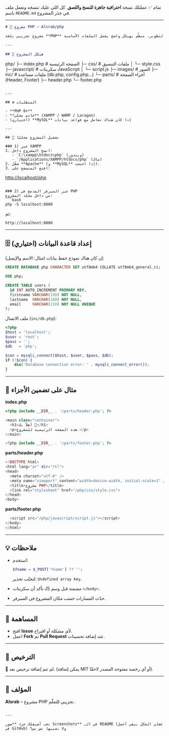 تمام ✅
عملتلك نسخة **احترافية جاهزة للنسخ واللصق**. كل اللي عليك تنسخه وتعمل ملف باسم `README.md` في جذر المشروع.

---

```markdown
# 📌 مشروع PHP – Alsrab/php

مشروع تجريبي بلغة **PHP** للتعلّم والتطوير، منظّم بهيكل واضح يشمل الملفات الأساسية (CSS, JS, Images) وأجزاء الصفحة المشتركة (Header, Footer).

---

## 📂 هيكل المشروع

```

php/
├─ index.php              # الصفحة الرئيسية
├─ css/                   # ملفات التنسيق
│  └─ style.css
├─ javascript/            # سكربتات JavaScript
│  └─ script.js
├─ images/                # الصور
├─ inc/                   # ملفات مساعدة (db.php, config.php…)
└─ parts/                 # أجزاء الصفحة (Header, Footer)
├─ header.php
└─ footer.php

```

---

## ⚙️ المتطلبات

- **PHP 8+**
- **خادم محلي** (XAMPP / WAMP / Laragon)
- (اختياري) **MySQL** إذا كان هناك تعامل مع قواعد بيانات

---

## 🚀 تشغيل المشروع محليًا

### 1) عبر XAMPP
1. انسخ المشروع داخل:
   - `C:\xampp\htdocs\php` (ويندوز)  
   - `/Applications/XAMPP/htdocs/php` (ماك)
2. شغّل **Apache** (و **MySQL** إذا احتجت).
3. افتح المتصفح على:
```

[http://localhost/php](http://localhost/php)

````

### 2) عبر السيرفر المدمج في PHP
من داخل مجلد المشروع:
```bash
php -S localhost:8000
````

ثم:

```
http://localhost:8000
```

---

## 🗄️ إعداد قاعدة البيانات (اختياري)

إن كان هناك نموذج حفظ بيانات (مثال: الاسم والإيميل):

```sql
CREATE DATABASE php CHARACTER SET utf8mb4 COLLATE utf8mb4_general_ci;

USE php;

CREATE TABLE users (
  id INT AUTO_INCREMENT PRIMARY KEY,
  firstname VARCHAR(100) NOT NULL,
  lastname  VARCHAR(100) NOT NULL,
  email     VARCHAR(150) NOT NULL UNIQUE
);
```

ملف الاتصال (`inc/db.php`):

```php
<?php
$host = 'localhost';
$user = 'root';
$pass = '';
$db   = 'php';

$con = mysqli_connect($host, $user, $pass, $db);
if (!$con) {
    die('Database connection error: ' . mysqli_connect_error());
}
```

---

## 🧩 مثال على تضمين الأجزاء

**index.php**

```php
<?php include __DIR__ . '/parts/header.php'; ?>

<main class="container">
  <h1>أهلاً بك 👋</h1>
  <p>هذه الصفحة الرئيسية للمشروع.</p>
</main>

<?php include __DIR__ . '/parts/footer.php'; ?>
```

**parts/header.php**

```php
<!DOCTYPE html>
<html lang="ar" dir="rtl">
<head>
  <meta charset="utf-8" />
  <meta name="viewport" content="width=device-width, initial-scale=1" />
  <title>مشروع PHP</title>
  <link rel="stylesheet" href="/php/css/style.css">
</head>
<body>
```

**parts/footer.php**

```php
  <script src="/php/javascript/script.js"></script>
</body>
</html>
```

---

## 💡 ملاحظات

* استخدم:

  ```php
  $fname = $_POST['fname'] ?? '';
  ```

  لتجنّب تحذير: `Undefined array key`.

* تأكد أن سكربتات JS مضمنة قبل وسم `</body>`.

* حدّث المسارات حسب مكان المشروع في السيرفر.

---

## 🤝 المساهمة

* افتح **Issue** لأي مشكلة أو اقتراح.
* اعمل **Fork** ثم **Pull Request** عند إضافة تحسينات.

---

## 📜 الترخيص

🚧 لم تتم إضافة ترخيص بعد. (يمكن إضافة MIT أو أي رخصة مفتوحة المصدر لاحقًا).

---

## 👤 المؤلف

**Alsrab** – مشروع PHP تجريبي للتعلّم.

```

---

تحب أضيفلك جزء **صور Screenshots** في الـ README (عشان الشكل يبقى أجمل في GitHub) ولا تسيبها نص بس؟
```
